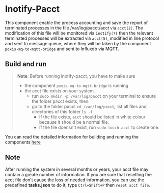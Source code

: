 # Inotify-Pacct

This component enable the process accounting and save the report of terminated processes in the file /var/log/pacct/acct via `acct(2)`.
The modification of this file will be monitored via `inotify(7)` then the relevant terminated processes will be extracted via `acct(5)`,
modified in line protocol and sent to message queue, where they will be taken by the component `poxis-mq-to-mqtt-bridge` and sent to Influxdb
via MQTT.

## Build and run

> **Note**: Before running inotify-pacct, you have to make sure 
> - the component `poxis-mq-to-mqtt-bridge` is running.
> - the acct file exists on your system. 
>   - run `sudo mkdir -p /var/log/pacct` on your terminal to ensure the folder pacct exists, then 
>   - go to the folder pacct `cd /var/log/pacct`, list all files and directories of this folder `ls -l`
>     - If the file exists, `acct` should be listed in white colour because it should be a normal file.
>     - If the file doensn't exist, run `sudo touch acct` to create one.

You can read the detailed information for building and running the components [here](../README.md)

## Note

After running the system in several months or years, your acct file may contain a greate number of information.
If you are sure that resetting the acct file don't cause the loss of needed information, you can use the predefined
**tasks.json** to do it, type  `Ctrl+Shift+P` then `reset acct file`.
